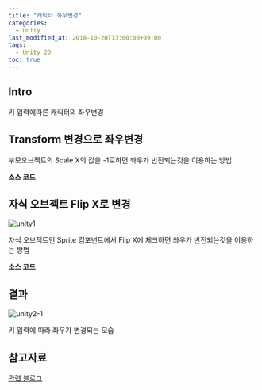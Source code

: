 ```yaml
---
title: "캐릭터 좌우변경"
categories: 
  - Unity
last_modified_at: 2018-10-20T13:00:00+09:00
tags: 
  - Unity 2D
toc: true
---
```


## Intro

키 입력에따른 캐릭터의 좌우변경


## Transform 변경으로 좌우변경

부모오브젝트의 Scale X의 값을 -1로하면 좌우가 반전되는것을 이용하는 방법

**소스 코드**


<script src="https://gist.github.com/lesslate/54b63350baf573dbe893003aa146fcaa.js"></script>

## 자식 오브젝트 Flip X로 변경 

![unity1](https://github.com/lesslate/blog/blob/master/assets/img/Unity/unity2-2.png?raw=true)

자식 오브젝트인 Sprite 컴포넌트에서 Filp X에 체크하면 좌우가 반전되는것을 이용하는 방법

**소스 코드**

<script src="https://gist.github.com/lesslate/2d781da3ae40e0833f936942a45cfdf4.js"></script>



## 결과

![unity2-1](https://github.com/lesslate/blog/blob/master/assets/img/Unity/unity2-1.gif?raw=true)

키 입력에 따라 좌우가 변경되는 모습


## 참고자료

[관련 블로그](http://blog.naver.com/PostView.nhn?blogId=gold_metal&logNo=220883319710&categoryNo=40&parentCategoryNo=0&viewDate=&currentPage=3&postListTopCurrentPage=1&from=postView&userTopListOpen=true&userTopListCount=5&userTopListManageOpen=false&userTopListCurrentPage=3)